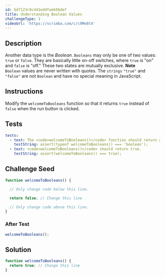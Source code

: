 ```yaml
---
id: bd7123c9c441eddfaeb5bdef
title: Understanding Boolean Values
challengeType: 1
videoUrl: 'https://scrimba.com/c/c9Me8t4'
---
```


## Description
<section id='description'>
Another data type is the <dfn>Boolean</dfn>. <code>Booleans</code> may only be one of two values: <code>true</code> or <code>false</code>. They are basically little on-off switches, where <code>true</code> is "on" and <code>false</code> is "off."  These two states are mutually exclusive.
<strong>Note</strong><br><code>Boolean</code> values are never written with quotes. The <code>strings</code> <code>"true"</code> and <code>"false"</code> are not <code>Boolean</code> and have no special meaning in JavaScript.
</section>

## Instructions
<section id='instructions'>
Modify the <code>welcomeToBooleans</code> function so that it returns <code>true</code> instead of <code>false</code> when the run button is clicked.
</section>

## Tests
<section id='tests'>

```yml
tests:
  - text: The <code>welcomeToBooleans()</code> function should return a boolean &#40;true/false&#41; value.
    testString: assert(typeof welcomeToBooleans() === 'boolean');
  - text: <code>welcomeToBooleans()</code> should return true.
    testString: assert(welcomeToBooleans() === true);

```

</section>

## Challenge Seed
<section id='challengeSeed'>

<div id='js-seed'>

```js
function welcomeToBooleans() {

  // Only change code below this line.

  return false; // Change this line

  // Only change code above this line.
}
```

</div>


### After Test
<div id='js-teardown'>

```js
welcomeToBooleans();
```

</div>

</section>

## Solution
<section id='solution'>


```js
function welcomeToBooleans() {
  return true; // Change this line
}
```

</section>
